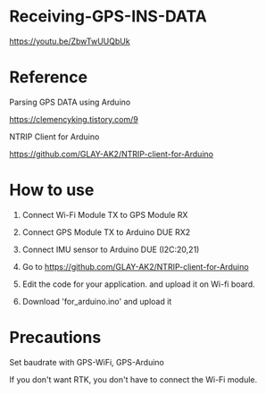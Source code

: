 # Receiving-GPS-INS-DATA
https://youtu.be/ZbwTwUUQbUk


# Reference
Parsing GPS DATA using Arduino

https://clemencyking.tistory.com/9

NTRIP Client for Arduino

https://github.com/GLAY-AK2/NTRIP-client-for-Arduino


# How to use

1. Connect Wi-Fi Module TX to GPS Module RX

2. Connect GPS Module TX to Arduino DUE RX2

3. Connect IMU sensor to Arduino DUE (I2C:20,21)

4. Go to https://github.com/GLAY-AK2/NTRIP-client-for-Arduino

5. Edit the code for your application. and upload it on Wi-fi board.

6. Download 'for_arduino.ino' and upload it


# Precautions

Set baudrate with GPS-WiFi, GPS-Arduino

If you don't want RTK, you don't have to connect the Wi-Fi module.
